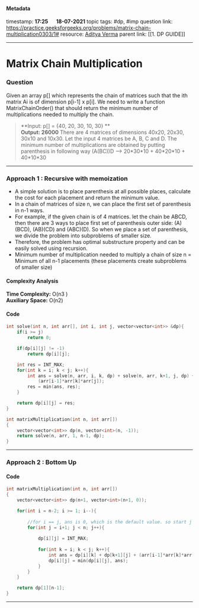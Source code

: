#### Metadata

timestamp: **17:25**  &emsp;  **18-07-2021**
topic tags: #dp, #imp
question link: https://practice.geeksforgeeks.org/problems/matrix-chain-multiplication0303/1#
resource: [Aditya Verma](https://www.youtube.com/watch?v=kMK148J9qEE&list=PL_z_8CaSLPWekqhdCPmFohncHwz8TY2Go&index=34)
parent link: [[1. DP GUIDE]]

---

# Matrix Chain Multiplication

### Question

Given an array p[] which represents the chain of matrices such that the ith matrix Ai is of dimension p[i-1] x p[i]. We need to write a function MatrixChainOrder() that should return the minimum number of multiplications needed to multiply the chain.

>**Input: p[] = {40, 20, 30, 10, 30} **  
**Output: 26000** 
There are 4 matrices of dimensions 40x20, 20x30, 30x10 and 10x30.
Let the input 4 matrices be A, B, C and D.  The minimum number of 
multiplications are obtained by putting parenthesis in following way
(A(BC))D --> 20\*30\*10 + 40\*20\*10 + 40\*10\*30

---


### Approach 1 : Recursive with memoization

- A simple solution is to place parenthesis at all possible places, calculate the cost for each placement and return the minimum value. 
- In a chain of matrices of size n, we can place the first set of parenthesis in n-1 ways. 
- For example, if the given chain is of 4 matrices. let the chain be ABCD, then there are 3 ways to place first set of parenthesis outer side: (A)(BCD), (AB)(CD) and (ABC)(D). So when we place a set of parenthesis, we divide the problem into subproblems of smaller size. 
- Therefore, the problem has optimal substructure property and can be easily solved using recursion.  
- Minimum number of multiplication needed to multiply a chain of size n = Minimum of all n-1 placements (these placements create subproblems of smaller size)

#### Complexity Analysis
**Time Complexity:** O(n3 )  
**Auxiliary Space:** O(n2)
#### Code

``` cpp
int solve(int n, int arr[], int i, int j, vector<vector<int>> &dp){
	if(i >= j)
		return 0;

	if(dp[i][j] != -1)
		return dp[i][j];

	int res = INT_MAX;
	for(int k = i; k < j; k++){
		int ans = solve(n, arr, i, k, dp) + solve(n, arr, k+1, j, dp) +
			(arr[i-1]*arr[k]*arr[j]);
		res = min(ans, res);
	}

	return dp[i][j] = res;
}

int matrixMultiplication(int n, int arr[])
{
	vector<vector<int>> dp(n, vector<int>(n, -1));
	return solve(n, arr, 1, n-1, dp);
}

```

---
### Approach 2 : Bottom Up

#### Code

``` cpp
int matrixMultiplication(int n, int arr[])
{
	vector<vector<int>> dp(n+1, vector<int>(n+1, 0));

	for(int i = n-2; i >= 1; i--){
	
		//for i == j, ans is 0, which is the default value. so start j from i+1
		for(int j = i+1; j < n; j++){
		
			dp[i][j] = INT_MAX;
			
			for(int k = i; k < j; k++){
				int ans = dp[i][k] + dp[k+1][j] + (arr[i-1]*arr[k]*arr[j]);
				dp[i][j] = min(dp[i][j], ans);
			}
		}
	}

	return dp[1][n-1];
}

```

---

